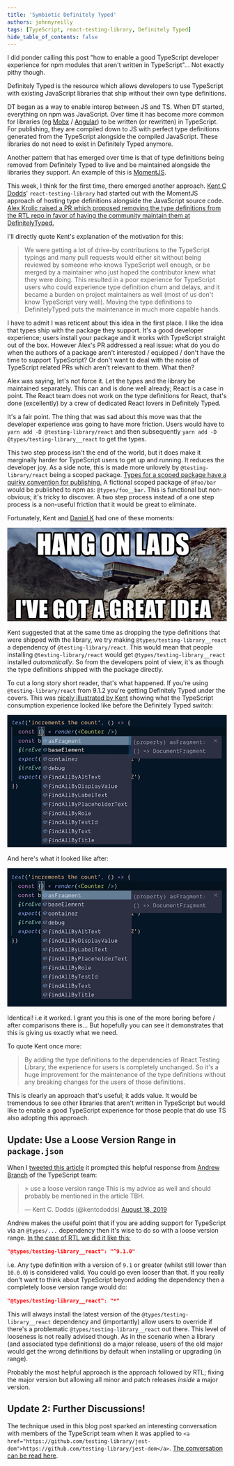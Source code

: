 ```yaml
---
title: 'Symbiotic Definitely Typed'
authors: johnnyreilly
tags: [TypeScript, react-testing-library, Definitely Typed]
hide_table_of_contents: false
---
```


I did ponder calling this post "how to enable a good TypeScript developer experience for npm modules that aren't written in TypeScript"... Not exactly pithy though.

Definitely Typed is the resource which allows developers to use TypeScript with existing JavaScript libraries that ship without their own type definitions.

DT began as a way to enable interop between JS and TS. When DT started, everything on npm was JavaScript. Over time it has become more common for libraries (eg [Mobx](https://github.com/mobxjs/mobx) / [Angular](https://github.com/angular/angular)) to be written (or rewritten) in TypeScript. For publishing, they are compiled down to JS with perfect type definitions generated from the TypeScript alongside the compiled JavaScript. These libraries do not need to exist in Definitely Typed anymore.

Another pattern that has emerged over time is that of type definitions being removed from Definitely Typed to live and be maintained alongside the libraries they support. An example of this is [MomentJS](https://github.com/moment/moment).

This week, I think for the first time, there emerged another approach. [Kent C Dodds](https://kentcdodds.com/)' `react-testing-library` had started out with the MomentJS approach of hosting type definitions alongside the JavaScript source code. [Alex Krolic raised a PR which proposed removing the type definitions from the RTL repo in favor of having the community maintain them at DefinitelyTyped.](https://github.com/testing-library/react-testing-library/pull/437)

I'll directly quote Kent's explanation of the motivation for this:

> We were getting a lot of drive-by contributions to the TypeScript typings and many pull requests would either sit without being reviewed by someone who knows TypeScript well enough, or be merged by a maintainer who just hoped the contributor knew what they were doing. This resulted in a poor experience for TypeScript users who could experience type definition churn and delays, and it became a burden on project maintainers as well (most of us don't know TypeScript very well). Moving the type definitions to DefinitelyTyped puts the maintenance in much more capable hands.

I have to admit I was reticent about this idea in the first place. I like the idea that types ship with the package they support. It's a good developer experience; users install your package and it works with TypeScript straight out of the box. However Alex's PR addressed a real issue: what do you do when the authors of a package aren't interested / equipped / don't have the time to support TypeScript? Or don't want to deal with the noise of TypeScript related PRs which aren't relevant to them. What then?

Alex was saying, let's not force it. Let the types and the library be maintained separately. This can and is done well already; React is a case in point. The React team does not work on the type definitions for React, that's done (excellently) by a crew of dedicated React lovers in Definitely Typed.

It's a fair point. The thing that was sad about this move was that the developer experience was going to have more friction. Users would have to `yarn add -D @testing-library/react` and then subsequently `yarn add -D @types/testing-library__react` to get the types.

This two step process isn't the end of the world, but it does make it marginally harder for TypeScript users to get up and running. It reduces the developer joy. As a side note, this is made more unlovely by `@testing-library/react` being a scoped package. [Types for a scoped package have a quirky convention for publishing.](https://stackoverflow.com/questions/47296731/how-can-i-install-typescript-declarations-for-scoped-namespaced-packages-via-ty) A fictional scoped package of `@foo/bar` would be published to npm as: `@types/foo__bar`. This is functional but non-obvious; it's tricky to discover. A two step process instead of a one step process is a non-useful friction that it would be great to eliminate.

Fortunately, Kent and [Daniel K](https://github.com/FredyC) had one of these moments:

![](../static/blog/2019-08-17-symbiotic-definitely-typed/hang-on-lads-ive-got-a-great-idea.jpg)

Kent suggested that at the same time as dropping the type definitions that were shipped with the library, we try making `@types/testing-library__react` a dependency of `@testing-library/react`. This would mean that people installing `@testing-library/react` would get `@types/testing-library__react` installed _automatically_. So from the developers point of view, it's as though the type definitions shipped with the package directly.

To cut a long story short reader, that's what happened. If you're using `@testing-library/react` from 9.1.2 you're getting Definitely Typed under the covers. This was [nicely illustrated by Kent](https://github.com/testing-library/react-testing-library/pull/437#issuecomment-521763117) showing what the TypeScript consumption experience looked like before the Definitely Typed switch:

![](../static/blog/2019-08-17-symbiotic-definitely-typed/RTL-9.1.1.png)

And here's what it looked like after:

![](../static/blog/2019-08-17-symbiotic-definitely-typed/RTL-9.1.2.png)

Identical! i.e it worked. I grant you this is one of the more boring before / after comparisons there is… But hopefully you can see it demonstrates that this is giving us exactly what we need.

To quote Kent once more:

> By adding the type definitions to the dependencies of React Testing Library, the experience for users is completely unchanged. So it's a huge improvement for the maintenance of the type definitions without any breaking changes for the users of those definitions.

This is clearly an approach that's useful; it adds value. It would be tremendous to see other libraries that aren't written in TypeScript but would like to enable a good TypeScript experience for those people that do use TS also adopting this approach.

## Update: Use a Loose Version Range in `package.json`

When I [tweeted this article](https://twitter.com/johnny_reilly/status/1162843916661592064) it prompted this helpful response from [Andrew Branch](https://twitter.com/atcb) of the TypeScript team:

> \> use a loose version range This is my advice as well and should probably be mentioned in the article TBH.
>
> — Kent C. Dodds (@kentcdodds) [August 18, 2019](https://twitter.com/kentcdodds/status/1162876792287293440?ref_src=twsrc%5Etfw)

<script async="" src="https://platform.twitter.com/widgets.js" charSet="utf-8"></script>

Andrew makes the useful point that if you are adding support for TypeScript via an `@types/...` dependency then it's wise to do so with a loose version range. [In the case of RTL we did it like this:](https://github.com/testing-library/react-testing-library/blob/c4ba755e42938018ec67dbc716037cfafca15e03/package.json#L46)

```json
"@types/testing-library__react": "^9.1.0"
```

i.e. Any type definition with a version of `9.1` or greater (whilst still lower than `10.0.0`) is considered valid. You could go even looser than that. If you really don't want to think about TypeScript beyond adding the dependency then a completely loose version range would do:

```json
"@types/testing-library__react": "*"
```

This will always install the latest version of the `@types/testing-library__react` dependency and (importantly) allow users to override if there's a problematic `@types/testing-library__react` out there. This level of looseness is not really advised though. As in the scenario when a library (and associated type definitions) do a major release, users of the old major would get the wrong definitions by default when installing or upgrading (in range).

Probably the most helpful approach is the approach followed by RTL; fixing the major version but allowing all minor and patch releases _inside_ a major version.

## Update 2: Further Discussions!

The technique used in this blog post sparked an interesting conversation with members of the TypeScript team when it was applied to `<a href="https://github.com/testing-library/jest-dom">https://github.com/testing-library/jest-dom</a>`. [The conversation can be read here](https://github.com/testing-library/jest-dom/issues/123#issuecomment-523586977).
